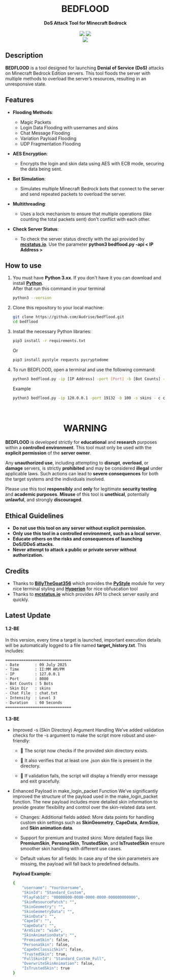 <h1 align="center">BEDFLOOD</h1>

<div align=center>
    <strong>DoS Attack Tool for Minecraft Bedrock</strong>
</div>
<br>

<div align=center>
    <img src="https://img.shields.io/badge/Python-FFDD00?style=for-the-badge&logo=python&logoColor=blue"/>
    <img src="https://img.shields.io/badge/Version-1.3 BE-blue?style=for-the-badge"/>
    <br>
    <img src="https://img.shields.io/github/stars/Audrise/bedflood?style=social">
</div>

## Description
**BEDFLOOD** is a tool designed for launching **Denial of Service (DoS)** attacks on Minecraft Bedrock Edition servers. This tool floods the server with multiple methods to overload the server’s resources, resulting in an unresponsive state.

## Features

- **Flooding Methods**:
    - Magic Packets
    - Login Data Flooding with usernames and skins
    - Chat Message Flooding
    - Variation Payload Flooding
    - UDP Fragmentation Flooding
  
- **AES Encryption**:
    - Encrypts the login and skin data using AES with ECB mode, securing the data being sent.
  
- **Bot Simulation**:
    - Simulates multiple Minecraft Bedrock bots that connect to the server and send repeated packets to overload the server.

- **Multithreading**:
    - Uses a lock mechanism to ensure that multiple operations (like counting the total packets sent) don't conflict with each other.

- **Check Server Status**:
    - To check the server status directly with the api provided by **[mcstatus.io](https://mcstatus.io)**. Use the parameter **python3 bedflood.py -api < IP Address >**

## How to use
1. You must have **Python 3.xx**. If you don't have it you can download and install [**Python**](https://www.python.org/downloads/).<br>
    After that run this command in your terminal
    ```bash
    python3 --version
    ```
2. Clone this repository to your local machine:
    ```bash
    git clone https://github.com/Audrise/bedflood.git
    cd bedflood
    ```
3. Install the necessary Python libraries:
    ```bash
    pip3 install -r requirements.txt
    ```
   Or
    ```bash
    pip3 install pystyle requests pycryptodome
    ```

4. To run BEDFLOOD, open a terminal and use the following command:
    ```bash
    python3 bedflood.py -ip [IP Address] -port [Port] -b [Bot Counts] -s [Skin Directory] -c [Chatfile.txt] -i [Intensity 1-5] -d [Duration]
    ```

    Example
    ```bash
    python3 bedflood.py -ip 120.0.0.1 -port 19132 -b 100 -s skins - c chat.txt -i 3 -d 60
    ```
<br>

<h1 align="center"><strong>WARNING</strong></h1>

**BEDFLOOD** is developed strictly for **educational** and **research** purposes within a **controlled environment**. This tool must only be used with the **explicit permission** of the **server owner**.

Any **unauthorized use**, including attempting to **disrupt**, **overload**, or **damage** servers, is strictly **prohibited** and may be considered **illegal** under applicable laws. Such actions can lead to **severe consequences** for both the target systems and the individuals involved.

Please use this tool **responsibly** and **only** for legitimate **security testing** and **academic purposes**. **Misuse** of this tool is **unethical**, potentially **unlawful**, and strongly **discouraged**.

## Ethical Guidelines
- **Do not use this tool on any server without explicit permission.**
- **Only use this tool in a controlled environment, such as a local server.**
- **Educate others on the risks and consequences of launching DoS/DDoS attacks.**
- **Never attempt to attack a public or private server without authorization.**

## Credits
- Thanks to **[BillyTheGoat356](https://github.com/billythegoat356)** which provides the **[PyStyle](https://github.com/billythegoat356/pystyle.git)** module for very nice terminal styling and **[Hyperion](https://github.com/billythegoat356/hyperion.git)** for nice obfuscation tool
- Thanks to **[mcstatus.io](https://mcstatus.io)** which provides API to check server easily and quickly.

## **Latest Update**
#### **1.2-BE**
In this version, every time a target is launched, important execution details will be automatically logged to a file named **target_history.txt**. This includes:

``` bash
=============================
- Date       : 09 July 2025
- Time       : II:MM AM/PM
- IP         : 127.0.0.1
- Port       : 8080
- Bot Counts : 5 Bots
- Skin Dir   : skins
- Chat File  : chat.txt
- Intensity  : Level 3
- Duration   : 60 Seconds
=============================
```

#### **1.3-BE**
- Improved -s (Skin Directory) Argument Handling
We’ve added validation checks for the -s argument to make the script more robust and user-friendly:

    - 📁 The script now checks if the provided skin directory exists.

    - 📄 It also verifies that at least one .json skin file is present in the directory.

    - 🚫 If validation fails, the script will display a friendly error message and exit gracefully.

- Enhanced Payload in make_login_packet Function
We’ve significantly improved the structure of the payload used in the make_login_packet function. The new payload includes more detailed skin information to provide greater flexibility and control over the skin-related data sent.

    - Changes:
    Additional fields added: More data points for handling custom skin settings such as **SkinGeometry**, **CapeData**, **ArmSize**, and **Skin animation data**.

    - Support for premium and trusted skins: More detailed flags like **PremiumSkin**, **PersonaSkin**, **TrustedSkin**, and **IsTrustedSkin** ensure smoother skin handling with different use cases.

    - Default values for all fields: In case any of the skin parameters are missing, the payload will fall back to predefined defaults.
    
    **Payload Example:**
    ```bash
    {
        "username": "YourUsername",
        "SkinId": "Standard_Custom",
        "PlayFabId": "00000000-0000-0000-0000-000000000000",
        "SkinResourcePatch": "",
        "SkinGeometry": "",
        "SkinGeometryData": "",
        "SkinData": "",
        "CapeId": "",
        "CapeData": "",
        "ArmSize": "wide",
        "SkinAnimationData": "",
        "PremiumSkin": false,
        "PersonaSkin": false,
        "CapeOnClassicSkin": false,
        "TrustedSkin": true,
        "FullSkinId": "Standard_Custom_Full",
        "OverwriteSkinAnimation": false,
        "IsTrustedSkin": true
    } 
    ```
